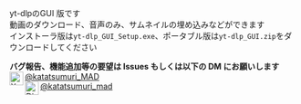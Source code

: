 yt-dlpのGUI 版です  
動画のダウンロード、音声のみ、サムネイルの埋め込みなどができます  
インストーラ版は`yt-dlp_GUI_Setup.exe`、ポータブル版は`yt-dlp_GUI.zip`をダウンロードしてください

**バグ報告、機能追加等の要望は Issues もしくは以下の DM にお願いします**  
<img src="https://cdn.simpleicons.org/x/000/fff" alt="X" width=24 align=left>[@katatsumuri_MAD](https://x.com/katatsumuri_MAD)  
<img src="https://cdn.simpleicons.org/discord/000/fff" alt="Discord" width=24 align=left>[@katatsumuri_mad](https://discordapp.com/users/627101635063185408)
